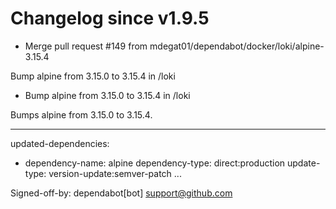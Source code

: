 # Changelog since v1.9.5
- Merge pull request #149 from mdegat01/dependabot/docker/loki/alpine-3.15.4

Bump alpine from 3.15.0 to 3.15.4 in /loki 
- Bump alpine from 3.15.0 to 3.15.4 in /loki

Bumps alpine from 3.15.0 to 3.15.4.

---
updated-dependencies:
- dependency-name: alpine
  dependency-type: direct:production
  update-type: version-update:semver-patch
...

Signed-off-by: dependabot[bot] <support@github.com> 

